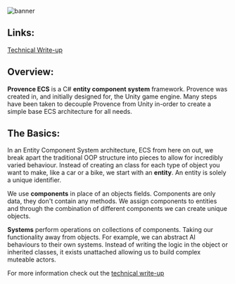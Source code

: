 ![banner](https://www.yull.ca/provenceECS/images/banner-01.png)

## Links:
[Technical Write-up](https://www.yull.ca/provenceECS/)

## Overview: 

**Provence ECS** is a C# **entity component system** framework. Provence was created in, and initially designed for, the Unity game engine. Many steps have been taken to decouple Provence from Unity in-order to create a simple base ECS architecture for all needs.

## The Basics:

In an Entity Component System architecture, ECS from here on out, we break apart the traditional OOP structure into pieces to allow for incredibly varied behaviour. Instead of creating an class for each type of object you want to make, like a car or a bike, we start with an **entity**. An entity is solely a unique identifier.

We use **components** in place of an objects fields. Components are only data, they don't contain any methods. We assign components to entities and through the combination of different components we can create unique objects.

**Systems** perform operations on collections of components. Taking our functionality away from objects. For example, we can abstract AI behaviours to their own systems. Instead of writing the logic in the object or inherited classes, it exists unattached allowing us to build complex muteable actors.

For more information check out the [technical write-up](https://www.yull.ca/provenceECS/)

